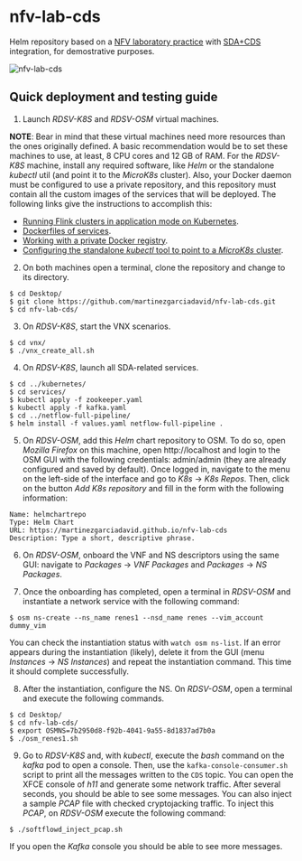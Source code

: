 # nfv-lab-cds
Helm repository based on a [NFV laboratory practice](https://github.com/educaredes/nfv-lab) with [SDA+CDS](https://github.com/giros-dit/semantic-data-aggregator) integration, for demostrative purposes.

![nfv-lab-cds](https://github.com/martinezgarciadavid/nfv-lab-cds/blob/main/nfv-lab-cds.drawio.png)

## Quick deployment and testing guide

1. Launch _RDSV-K8S_ and _RDSV-OSM_ virtual machines.

**NOTE**: Bear in mind that these virtual machines need more resources than the ones originally defined. A basic recommendation would be to set these machines to use, at least, 8 CPU cores and 12 GB of RAM.
For the _RDSV-K8S_ machine, install any required software, like _Helm_ or the standalone _kubectl_ util (and point it to the _MicroK8s_ cluster). Also, your Docker daemon must be configured to use a private repository, and this repository must contain all the custom images of the services that will be deployed. The following links give the instructions to accomplish this:
- [Running Flink clusters in application mode on Kubernetes](https://github.com/giros-dit/semantic-data-aggregator/tree/develop/kubernetes/flink-operator).
- [Dockerfiles of services](https://github.com/giros-dit/semantic-data-aggregator/tree/develop/kubernetes/flink-operator/flink-cluster-templates/netflow).
- [Working with a private Docker registry](https://microk8s.io/docs/registry-private).
- [Configuring the standalone _kubectl_ tool to point to a _MicroK8s_ cluster](https://microk8s.io/docs/working-with-kubectl).

2. On both machines open a terminal, clone the repository and change to its directory.

```
$ cd Desktop/
$ git clone https://github.com/martinezgarciadavid/nfv-lab-cds.git
$ cd nfv-lab-cds/
```

3. On _RDSV-K8S_, start the VNX scenarios.

```
$ cd vnx/
$ ./vnx_create_all.sh
```

4. On _RDSV-K8S_, launch all SDA-related services.
```
$ cd ../kubernetes/
$ cd services/
$ kubectl apply -f zookeeper.yaml
$ kubectl apply -f kafka.yaml
$ cd ../netflow-full-pipeline/
$ helm install -f values.yaml netflow-full-pipeline .
```

5. On _RDSV-OSM_, add this _Helm_ chart repository to OSM. To do so, open _Mozilla Firefox_ on this machine, open http://localhost and login to the OSM GUI with the following credentials: admin/admin (they are already configured and saved by default). Once logged in, navigate to the menu on the left-side of the interface and go to _K8s_ -> _K8s Repos_. Then, click on the button _Add K8s repository_ and fill in the form with the following information:
```
Name: helmchartrepo
Type: Helm Chart
URL: https://martinezgarciadavid.github.io/nfv-lab-cds
Description: Type a short, descriptive phrase.
```

6. On _RDSV-OSM_, onboard the VNF and NS descriptors using the same GUI: navigate to _Packages_ -> _VNF Packages_ and _Packages_ -> _NS Packages_.

7. Once the onboarding has completed, open a terminal in _RDSV-OSM_ and instantiate a network service with the following command:
```
$ osm ns-create --ns_name renes1 --nsd_name renes --vim_account dummy_vim
```
You can check the instantiation status with `watch osm ns-list`. If an error appears during the instantiation (likely), delete it from the GUI (menu _Instances_ -> _NS Instances_) and repeat the instantiation command. This time it should complete successfully.

8. After the instantiation, configure the NS. On _RDSV-OSM_, open a terminal and execute the following commands.
```
$ cd Desktop/
$ cd nfv-lab-cds/
$ export OSMNS=7b2950d8-f92b-4041-9a55-8d1837ad7b0a
$ ./osm_renes1.sh
```

9. Go to _RDSV-K8S_ and, with _kubectl_, execute the _bash_ command on the _kafka_ pod to open a console. Then, use the `kafka-console-consumer.sh` script to print all the messages written to the `CDS` topic. You can open the XFCE console of _h11_ and generate some network traffic. After several seconds, you should be able to see some messages. You can also inject a sample _PCAP_ file with checked cryptojacking traffic. To inject this _PCAP_, on _RDSV-OSM_ execute the following command:
```
$ ./softflowd_inject_pcap.sh
```
If you open the _Kafka_ console you should be able to see more messages.
